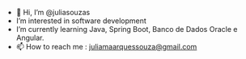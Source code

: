 - 👋 Hi, I’m @juliasouzas
- I’m interested in  software development
-  I’m currently learning Java, Spring Boot, Banco de Dados Oracle e Angular.
- 📫 How to reach me  : juliamaarquessouza@gmail.com

<!---
juliasouzas/juliasouzas is a ✨ special ✨ repository because its `README.md` (this file) appears on your GitHub profile.
You can click the Preview link to take a look at your changes.
--->
